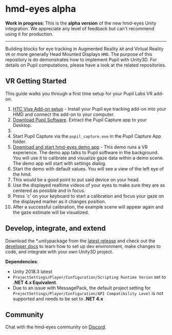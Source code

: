 hmd-eyes alpha
========

**Work in progress**: This is the **alpha version** of the new hmd-eyes Unity integration. We appreciate any level of feedback but can't recommend using it for production.

---------------

Building blocks for eye tracking in Augmented Reality `AR` and Virtual Reality `VR` or more generally Head Mounted Displays `HMD`. The purpose of this repository is do demonstrates how to implement Pupil with Unity3D. For details on Pupil computations, please have a look at the related repositories.

## VR Getting Started

This guide walks you through a first time setup for your Pupil Labs VR add-on.

1. [HTC Vive Add-on setup](https://docs.pupil-labs.com/#htc-vive-add-on) - Install your Pupil eye tracking add-on into your HMD and connect the add-on to your computer. 
2. [Download Pupil Software](https://github.com/pupil-labs/pupil/releases/latest). Extract the Pupil Capture app to your Desktop.
3. 
4. Start Pupil Capture via the `pupil_capture.exe` in the Pupil Capture App folder.
3. [Download and start hmd-eyes demo app](https://github.com/pupil-labs/hmd-eyes/releases/latest) - This demo runs a VR experience. The demo app talks to Pupil software in  the background. You will use it to calibrate and visualize gaze data within a demo scene. The demo app will start with settings dialog. 
4. Start the demo with default values. You will see a view of the left eye of the hmd.
5. This would be a good point to put said device on your head.
6. Use the displayed realtime videos of your eyes to make sure they are as centered as possible and in focus.
7. Press 'c' on your keyboard to start a calibration and focus your gaze on the displayed marker as it changes position.
8. After a successful calibration, the example scene will appear again and the gaze estimate will be visualized.

## Develop, integrate, and extend

Download the *.unitypackage from the [latest release](https://github.com/pupil-labs/hmd-eyes/releases/latest) and 
check out the [developer docs](./docs/Developer.md) to learn how to set up dev environment, make changes to code, and integrate with your own Unity3D project.

**Dependencies**: 

* Unity 2018.3 latest
* `ProjectSettings/Player/Configuration/Scripting Runtime Verion` set to **.NET 4.x Equivalent**.
* Due to an issue with MessagePack, the default project setting for `ProjectSettings/Player/Configuration/API Compatibility Level` is not supported and needs to be set to **.NET 4.x**

## Community

Chat with the hmd-eyes community on [Discord](https://discord.gg/PahDtSH).

